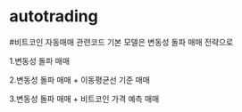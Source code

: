 # autotrading
#비트코인 자동매매 관련코드
기본 모델은 변동성 돌파 매매 전략으로


1.변동성 돌파 매매

2.변동성 돌파 매매 + 이동평균선 기준 매매

3.변동성 돌파 매매 + 비트코인 가격 예측 매매
